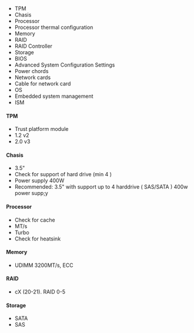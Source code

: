 
- TPM
- Chasis
- Processor
- Processor thermal configuration
- Memory
- RAID
- RAID Controller
- Storage
- BIOS
- Advanced System Configuration Settings
- Power chords
- Network cards
- Cable for network card
- OS
- Embedded system management
- ISM


#### TPM
- Trust platform module
- 1.2 v2 
- 2.0 v3

#### Chasis
- 3.5"
- Check for support of hard drive (min 4 )
- Power supply 400W
- Recommended: 3.5" with support up to 4 harddrive ( SAS/SATA ) 400w power supp;y

#### Processor
- Check for cache
- MT/s
- Turbo
- Check for heatsink

#### Memory
- UDIMM 3200MT/s, ECC

#### RAID
- cX (20-21). RAID 0-5

#### Storage
- SATA
- SAS